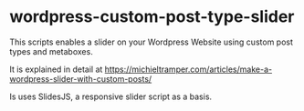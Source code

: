 # wordpress-custom-post-type-slider
This scripts enables a slider on your Wordpress Website using custom post types and metaboxes. 

It is explained in detail at https://michieltramper.com/articles/make-a-wordpress-slider-with-custom-posts/

Is uses SlidesJS, a responsive slider script as a basis.
